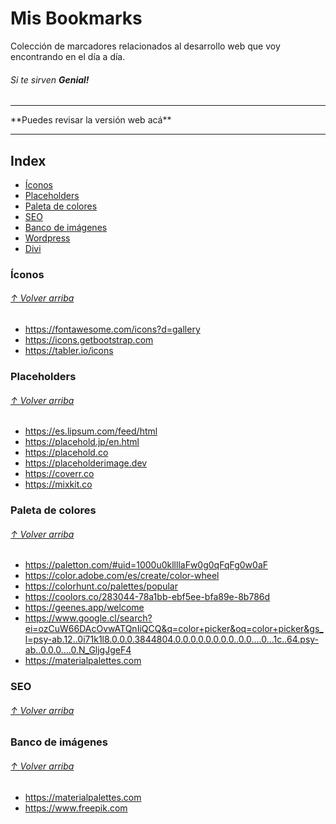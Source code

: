 # Mis Bookmarks
Colección de marcadores relacionados al desarrollo web que voy encontrando en el día a día.
###### Si te sirven **Genial!**

<hr>
**Puedes revisar la versión web acá** 
<hr>

## Index
- [Íconos](#iconos)
- [Placeholders](#placeholders)
- [Paleta de colores](#paleta-de-colores)
- [SEO](#seo)
- [Banco de imágenes](#banco-de-imagenes)
- [Wordpress](#wordpress)
- [Divi](#divi)

### Íconos  
###### [↑ Volver arriba](#index)
* https://fontawesome.com/icons?d=gallery
* https://icons.getbootstrap.com
* https://tabler.io/icons

### Placeholders  
###### [↑ Volver arriba](#index)
* https://es.lipsum.com/feed/html
* https://placehold.jp/en.html
* https://placehold.co 
* https://placeholderimage.dev
* https://coverr.co
* https://mixkit.co

### Paleta de colores  
###### [↑ Volver arriba](#index)
* https://paletton.com/#uid=1000u0kllllaFw0g0qFqFg0w0aF
* https://color.adobe.com/es/create/color-wheel
* https://colorhunt.co/palettes/popular
* https://coolors.co/283044-78a1bb-ebf5ee-bfa89e-8b786d
* https://geenes.app/welcome
* https://www.google.cl/search?ei=ozCuW66DAcOvwATQnIiQCQ&q=color+picker&oq=color+picker&gs_l=psy-ab.12..0i71k1l8.0.0.0.3844804.0.0.0.0.0.0.0.0..0.0....0...1c..64.psy-ab..0.0.0....0.N_GljgJgeF4
* https://materialpalettes.com

### SEO  
###### [↑ Volver arriba](#index)

### Banco de imágenes  
###### [↑ Volver arriba](#index)
* https://materialpalettes.com
* https://www.freepik.com